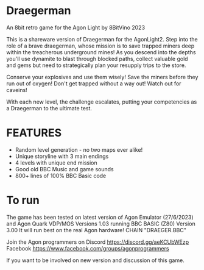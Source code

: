 # Draegerman
An 8bit retro game for the Agon Light by 8BitVino 2023

This is a shareware version of Draegerman for the AgonLight2.
Step into the role of a brave draegerman, whose mission is to save trapped miners deep within the treacherous underground mines!
As you descend into the depths you'll use dynamite to blast through blocked paths, collect valuable gold and gems but need to strategically plan your resupply trips to the store.

Conserve your explosives and use them wisely!
Save the miners before they run out of oxygen!
Don't get trapped without a way out!
Watch out for caveins!

With each new level, the challenge escalates, putting your competencies as a Draegerman to the ultimate test.

# FEATURES
- Random level generation - no two maps ever alike!
- Unique storyline with 3 main endings
- 4 levels with unique end mission
- Good old BBC Music and game sounds
- 800+ lines of 100% BBC Basic code 

# To run 
The game has been tested on latest version of Agon Emulator (27/6/2023) and Agon Quark VDP/MOS Versions 1.03 running BBC BASIC (Z80) Version 3.00
It will run best on the real Agon hardware!
CHAIN "DRAEGER.BBC"

Join the Agon programmers on 
Discord https://discord.gg/aeKCUbWEzp 
Facebook https://www.facebook.com/groups/agonprogrammers

If you want to be involved on new version and discussion of this game.
